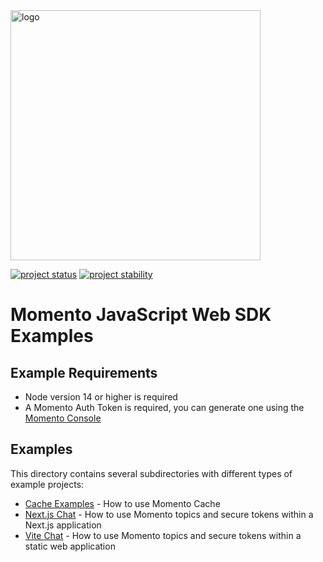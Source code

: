 <head>
  <meta name="Momento Node.js Client Library Documentation" content="Node.js client software development kit for Momento Cache">
</head>
<img src="https://docs.momentohq.com/img/logo.svg" alt="logo" width="400"/>

[![project status](https://momentohq.github.io/standards-and-practices/badges/project-status-official.svg)](https://github.com/momentohq/standards-and-practices/blob/main/docs/momento-on-github.md)
[![project stability](https://momentohq.github.io/standards-and-practices/badges/project-stability-stable.svg)](https://github.com/momentohq/standards-and-practices/blob/main/docs/momento-on-github.md)

# Momento JavaScript Web SDK Examples

## Example Requirements

- Node version 14 or higher is required
- A Momento Auth Token is required, you can generate one using the [Momento Console](https://console.gomomento.com)

## Examples

This directory contains several subdirectories with different types of example projects:

- [Cache Examples](./cache) - How to use Momento Cache
- [Next.js Chat](./nextjs-chat) - How to use Momento topics and secure tokens within a Next.js application
- [Vite Chat](./vite-chat-app) - How to use Momento topics and secure tokens within a static web application
